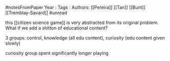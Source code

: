 #notesFromPaper
Year   :
Tags   :
Authors: [[Pereira]] [[Tan]] [[Bunt]] [[Tremblay-Savard]]
#unread 

this [[citizen science game]] is very abstracted from its original problem. What if we add a shitton of educational content?

3 groups: control, knowledge (all edu content), curiosity (edu content given slowly)

curiosity group spent significantly longer playing
